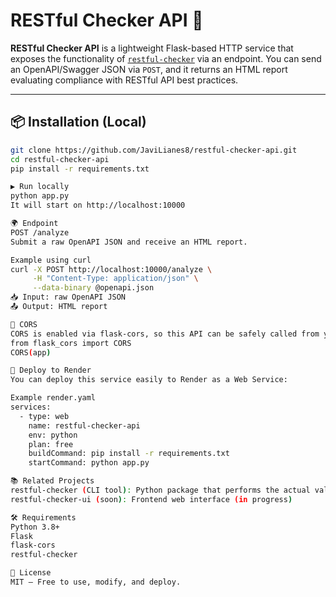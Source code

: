 # RESTful Checker API 🔎

**RESTful Checker API** is a lightweight Flask-based HTTP service that exposes the functionality of [`restful-checker`](https://pypi.org/project/restful-checker/) via an endpoint. You can send an OpenAPI/Swagger JSON via `POST`, and it returns an HTML report evaluating compliance with RESTful API best practices.

---

## 📦 Installation (Local)

```bash
git clone https://github.com/JaviLianes8/restful-checker-api.git
cd restful-checker-api
pip install -r requirements.txt

▶️ Run locally
python app.py
It will start on http://localhost:10000

🌍 Endpoint
POST /analyze
Submit a raw OpenAPI JSON and receive an HTML report.

Example using curl
curl -X POST http://localhost:10000/analyze \
     -H "Content-Type: application/json" \
     --data-binary @openapi.json
📥 Input: raw OpenAPI JSON
📤 Output: HTML report

🔐 CORS
CORS is enabled via flask-cors, so this API can be safely called from your frontend JavaScript app.
from flask_cors import CORS
CORS(app)

🚀 Deploy to Render
You can deploy this service easily to Render as a Web Service:

Example render.yaml
services:
  - type: web
    name: restful-checker-api
    env: python
    plan: free
    buildCommand: pip install -r requirements.txt
    startCommand: python app.py

📚 Related Projects
restful-checker (CLI tool): Python package that performs the actual validation
restful-checker-ui (soon): Frontend web interface (in progress)

🛠 Requirements
Python 3.8+
Flask
flask-cors
restful-checker

📄 License
MIT – Free to use, modify, and deploy.
